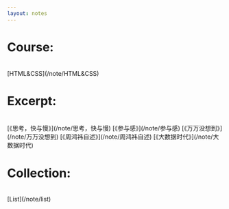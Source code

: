 ```yaml
---
layout: notes
---
```


<h1 class="about__title">Course:</h1>
<br>
[HTML&CSS](/note/HTML&CSS)
<br>
<h1 class="about__title">Excerpt:</h1>
<br>
 [《思考，快与慢》](/note/思考，快与慢) [《参与感》](/note/参与感) [《万万没想到》](/note/万万没想到) [《周鸿祎自述》](/note/周鸿祎自述) [《大数据时代》](/note/大数据时代)
<br>
<h1 class="about__title">Collection:</h1>
<br>
[List](/note/list)

